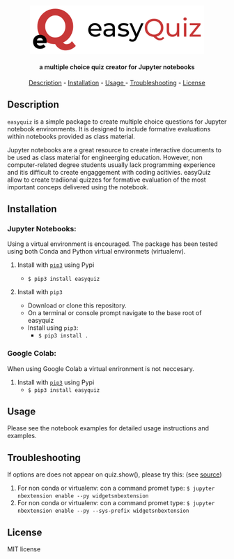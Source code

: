 <p align="center">
<img src="./resources/eq_logo_plain.svg" alt="easyQuiz logo" width="400">
</p>

<h4 align="center">a multiple choice quiz creator for Jupyter notebooks</h4>

<p align="center">
  <a href="#Description">Description</a> -
  <a href="#Installation">Installation</a> - 
  <a href="#Usage"> Usage </a> -
  <a href="#Troubleshooting">Troubleshooting</a> -
  <a href="#License">License </a>
</p>



## Description


`easyquiz` is a simple package to create multiple choice questions for Jupyter notebook environments. It is designed to include formative evaluations within notebooks provided as class material.

Jupyter notebooks are a great resource to create interactive documents to be used as class material for engineerging education. However, non computer-related degree students usually lack programming experience and itis difficult to create engaggement with coding acitivies. easyQuiz  allow to create tradiional quizzes for formative evaluation of the most important conceps delivered using the notebook.


## Installation


### Jupyter Notebooks:

Using a virtual environment is encouraged. The package has been tested using both Conda and Python virtual environmets (virtualenv). 

1. Install with [`pip3`](https://pypi.org/project/easyquiz/0.2/) using Pypi
    + `$ pip3 install easyquiz`

2. Install with `pip3`
    + Download or clone this repository.
    + On a terminal or console prompt navigate to the base root of easyquiz
    + Install using `pip3`:
      + `$ pip3 install .`

### Google Colab:

When using Google Colab a virtual enrironment is not neccesary.

1. Install with [`pip3`](https://pypi.org/project/easyquiz/0.2/) using Pypi
    + `$ pip3 install easyquiz`

## Usage

Please see the notebook examples for detailed usage instructions and examples.

## Troubleshooting

If options are does not appear on quiz.show(), please try this: (see [source](https://stackoverflow.com/questions/36351109/ipython-notebook-ipywidgets-does-not-show))

1. For non conda or virtualenv: con a command promet type:
   `$ jupyter nbextension enable --py widgetsnbextension`
2. For non conda or virtualenv: con a command promet type:
   `$ jupyter nbextension enable --py --sys-prefix widgetsnbextension`

## License

MIT license


